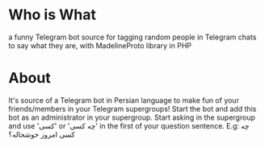 # Who is What
a funny Telegram bot source for tagging random people in Telegram chats to say what they are, with MadelineProto library in PHP

# About
It's source of a Telegram bot in Persian language to make fun of your friends/members in your Telegram supergroups!
Start the bot and add this bot as an administrator in your supergroup.
Start asking in the supergroup and use 'کسی' or 'چه کسی' in the first of your question sentence.
E.g: چه کسی امروز خوشحاله؟
